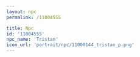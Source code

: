 ```yaml
---
layout: npc
permalink: /11004555

title: Npc
id: '11004555'
npc_name: 'Tristan'
icon_url: 'portrait/npc/11000144_tristan_p.png'
---
```

